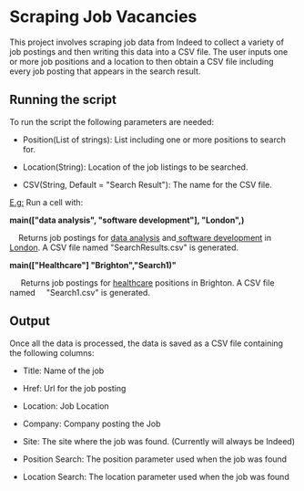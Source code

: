 # Scraping  Job Vacancies

This project involves scraping job data from Indeed to collect a variety of job postings and then writing this data into a CSV file. The user inputs one or more job positions and a location to then obtain a CSV file including every job posting that appears in the search result.

## Running the script
To run the script the following parameters are needed:

- Position(List of strings): List including one or more positions to search for.
  
- Location(String): Location of the job listings to be searched.
  
- CSV(String, Default = "Search Result"): The name for the CSV file.
  
<u>E.g:</u>
Run a cell with:

**main(["data analysis", "software development"], "London",)**

    Returns job postings for <u>data analysis</u> and<u> software development</u> in <u>London</u>. A CSV file named "SearchResults.csv" is generated.

**main(["Healthcare"] "Brighton","Search1)"**

     Returns job postings for <u>healthcare</u> positions in Brighton. A CSV file named     "Search1.csv" is generated.

## Output

Once all the data is processed, the data is saved as a CSV file containing the following columns:

- Title: Name of the job
  
- Href: Url for the job posting
  
- Location: Job Location
  
- Company: Company posting the Job

- Site: The site where the job was found. (Currently will always be Indeed)
  
- Position Search: The position parameter used when the job was found
  
- Location Search: The location parameter used when the job was found
